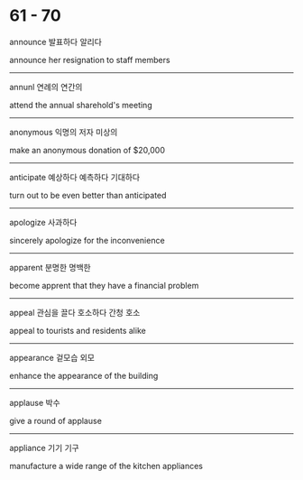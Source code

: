 # 61 - 70

announce  발표하다 알리다

announce her resignation to staff members

---

annunl  연례의 연간의

attend the annual sharehold's meeting

---

anonymous 익명의 저자 미상의

make an anonymous donation of $20,000

---

anticipate 예상하다 예측하다 기대하다

turn out to be even better than anticipated

---

apologize 사과하다

sincerely apologize for the inconvenience

---

apparent 분명한 명백한

become apprent that they have a financial problem

---

appeal 관심을 끌다 호소하다 간청 호소

appeal to tourists and residents alike

---
appearance 겉모습 외모

enhance the appearance of the building

---

applause 박수

give a round of applause

---

appliance 기기 기구

manufacture a wide range of the kitchen appliances